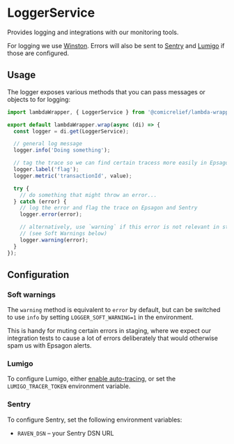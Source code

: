 # LoggerService

Provides logging and integrations with our monitoring tools.

For logging we use [Winston](https://github.com/winstonjs/winston). Errors will also be sent to [Sentry](https://sentry.io/) and [Lumigo](https://lumigo.io/) if those are configured.

## Usage

The logger exposes various methods that you can pass messages or objects to for logging:

```ts
import lambdaWrapper, { LoggerService } from '@comicrelief/lambda-wrapper';

export default lambdaWrapper.wrap(async (di) => {
  const logger = di.get(LoggerService);

  // general log message
  logger.info('Doing something');

  // tag the trace so we can find certain tracess more easily in Epsagon
  logger.label('flag');
  logger.metric('transactionId', value);

  try {
    // do something that might throw an error...
  } catch (error) {
    // log the error and flag the trace on Epsagon and Sentry
    logger.error(error);

    // alternatively, use `warning` if this error is not relevant in staging
    // (see Soft Warnings below)
    logger.warning(error);
  }
});
```

## Configuration

### Soft warnings

The `warning` method is equivalent to `error` by default, but can be switched to use `info` by setting `LOGGER_SOFT_WARNING=1` in the environment.

This is handy for muting certain errors in staging, where we expect our integration tests to cause a lot of errors deliberately that would otherwise spam us with Epsagon alerts.

### Lumigo

To configure Lumigo, either [enable auto-tracing](https://docs.lumigo.io/docs/serverless-applications#automatic-instrumentation), or set the `LUMIGO_TRACER_TOKEN` environment variable.

### Sentry

To configure Sentry, set the following environment variables:

- `RAVEN_DSN` – your Sentry DSN URL
